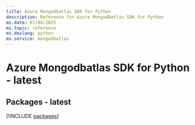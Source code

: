 ```yaml
---
title: Azure Mongodbatlas SDK for Python
description: Reference for Azure Mongodbatlas SDK for Python
ms.date: 07/04/2025
ms.topic: reference
ms.devlang: python
ms.service: mongodbatlas
---
```

# Azure Mongodbatlas SDK for Python - latest
## Packages - latest
[!INCLUDE [packages](mongodbatlas-index.md)]